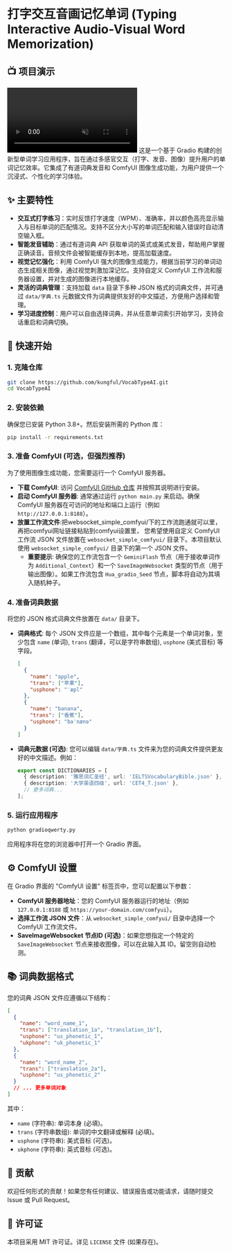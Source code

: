 # 打字交互音画记忆单词 (Typing Interactive Audio-Visual Word Memorization)
## 📺 项目演示

<!-- 注意：GitHub 的 Markdown 渲染器对直接嵌入视频的支持有限。如果视频无法播放，建议将其上传到 YouTube/Bilibili 等平台，然后在此处嵌入链接，或将视频转换为 GIF 格式。 -->
<video src="https://github.com/user-attachments/assets/b9f21bd2-b38e-4287-a20c-7cb7b3cfaac7" controls muted loop style="max-width: 100%; height: auto;">
  您的浏览器不支持视频播放。请点击 <a href="https://github.com/user-attachments/assets/b9f21bd2-b38e-4287-a20c-7cb7b3cfaac7">这里</a> 下载视频。
</video>
这是一个基于 Gradio 构建的创新型单词学习应用程序，旨在通过多感官交互（打字、发音、图像）提升用户的单词记忆效率。它集成了有道词典发音和 ComfyUI 图像生成功能，为用户提供一个沉浸式、个性化的学习体验。

## ✨ 主要特性

*   **交互式打字练习**：实时反馈打字速度（WPM）、准确率，并以颜色高亮显示输入与目标单词的匹配情况。支持不区分大小写的单词匹配和输入错误时自动清空输入框。
*   **智能发音辅助**：通过有道词典 API 获取单词的英式或美式发音，帮助用户掌握正确读音。音频文件会被智能缓存到本地，提高加载速度。
*   **视觉记忆强化**：利用 ComfyUI 强大的图像生成能力，根据当前学习的单词动态生成相关图像，通过视觉刺激加深记忆。支持自定义 ComfyUI 工作流和服务器设置，并对生成的图像进行本地缓存。
*   **灵活的词典管理**：支持加载 `data` 目录下多种 JSON 格式的词典文件，并可通过 `data/字典.ts` 元数据文件为词典提供友好的中文描述，方便用户选择和管理。
*   **学习进度控制**：用户可以自由选择词典，并从任意单词索引开始学习，支持会话重启和词典切换。

## 🚀 快速开始

### 1. 克隆仓库

```bash
git clone https://github.com/kungful/VocabTypeAI.git
cd VocabTypeAI
```

### 2. 安装依赖

确保您已安装 Python 3.8+。然后安装所需的 Python 库：

```bash
pip install -r requirements.txt
```

### 3. 准备 ComfyUI (可选，但强烈推荐)

为了使用图像生成功能，您需要运行一个 ComfyUI 服务器。
*   **下载 ComfyUI**: 访问 [ComfyUI GitHub 仓库](https://github.com/comfyanonymous/ComfyUI) 并按照其说明进行安装。
*   **启动 ComfyUI 服务器**: 通常通过运行 `python main.py` 来启动。确保 ComfyUI 服务器在可访问的地址和端口上运行（例如 `http://127.0.0.1:8188`）。
*   **放置工作流文件**:把websocket_simple_comfyui/下的工作流跑通就可以里，再把comfyui网址链接粘贴到comfyui设置里， 您希望使用自定义 ComfyUI 工作流 JSON 文件放置在 `websocket_simple_comfyui/` 目录下。本项目默认使用 `websocket_simple_comfyui/` 目录下的第一个 JSON 文件。
    *   **重要提示**: 确保您的工作流包含一个 `GeminiFlash` 节点（用于接收单词作为 `Additional_Context`）和一个 `SaveImageWebsocket` 类型的节点（用于输出图像）。如果工作流包含 `Hua_gradio_Seed` 节点，脚本将自动为其填入随机种子。

### 4. 准备词典数据

将您的 JSON 格式词典文件放置在 `data/` 目录下。
*   **词典格式**: 每个 JSON 文件应是一个数组，其中每个元素是一个单词对象，至少包含 `name` (单词), `trans` (翻译，可以是字符串数组), `usphone` (美式音标) 等字段。
    ```json
    [
      {
        "name": "apple",
        "trans": ["苹果"],
        "usphone": "ˈæpl"
      },
      {
        "name": "banana",
        "trans": ["香蕉"],
        "usphone": "bəˈnænə"
      }
    ]
    ```
*   **词典元数据 (可选)**: 您可以编辑 `data/字典.ts` 文件来为您的词典文件提供更友好的中文描述。例如：
    ```typescript
    export const DICTIONARIES = [
      { description: '雅思词汇圣经', url: 'IELTSVocabularyBible.json' },
      { description: '大学英语四级', url: 'CET4_T.json' },
      // 更多词典...
    ];
    ```

### 5. 运行应用程序

```bash
python gradioqwerty.py
```

应用程序将在您的浏览器中打开一个 Gradio 界面。



## ⚙️ ComfyUI 设置

在 Gradio 界面的 "ComfyUI 设置" 标签页中，您可以配置以下参数：

*   **ComfyUI 服务器地址**：您的 ComfyUI 服务器运行的地址（例如 `127.0.0.1:8188` 或 `https://your-domain.com/comfyui`）。
*   **选择工作流 JSON 文件**：从 `websocket_simple_comfyui/` 目录中选择一个 ComfyUI 工作流文件。
*   **SaveImageWebsocket 节点ID (可选)**：如果您想指定一个特定的 `SaveImageWebsocket` 节点来接收图像，可以在此输入其 ID。留空则自动检测。

## 📚 词典数据格式

您的词典 JSON 文件应遵循以下结构：

```json
[
  {
    "name": "word_name_1",
    "trans": ["translation_1a", "translation_1b"],
    "usphone": "us_phonetic_1",
    "ukphone": "uk_phonetic_1"
  },
  {
    "name": "word_name_2",
    "trans": ["translation_2a"],
    "usphone": "us_phonetic_2"
  }
  // ... 更多单词对象
]
```
其中：
*   `name` (字符串): 单词本身 (必填)。
*   `trans` (字符串数组): 单词的中文翻译或解释 (必填)。
*   `usphone` (字符串): 美式音标 (可选)。
*   `ukphone` (字符串): 英式音标 (可选)。

## 🤝 贡献

欢迎任何形式的贡献！如果您有任何建议、错误报告或功能请求，请随时提交 Issue 或 Pull Request。

## 📄 许可证

本项目采用 MIT 许可证。详见 `LICENSE` 文件 (如果存在)。
